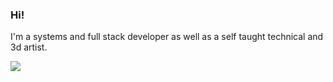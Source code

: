 ### Hi!

I'm a systems and full stack developer as well as a self taught technical and 3d artist.

![](https://github-readme-stats.vercel.app/api?username=iKlsR&show_icons=true&count_private=true)
